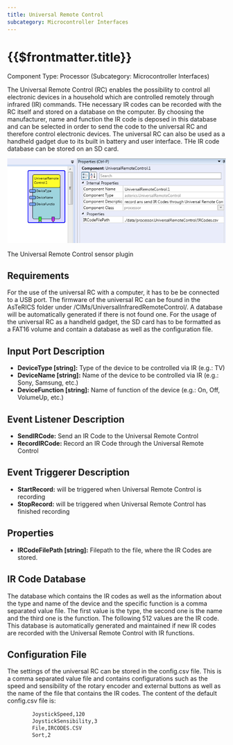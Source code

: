 ```yaml
---
title: Universal Remote Control
subcategory: Microcontroller Interfaces
---
```


# {{$frontmatter.title}}

Component Type: Processor (Subcategory: Microcontroller Interfaces)

The Universal Remote Control (RC) enables the possibility to control all electronic devices in a household which are controlled remotely through infrared (IR) commands. THe necessary IR codes can be recorded with the RC itself and stored on a database on the computer. By choosing the manufacturer, name and function the IR code is deposed in this database and can be selected in order to send the code to the universal RC and therefore control electronic devices. The universal RC can also be used as a handheld gadget due to its built in battery and user interface. THe IR code database can be stored on an SD card.

![Screenshot: UniversalRemoteControl plugin](./img/universalremotecontrol.png "Screenshot: Universal Remote Control plugin")

The Universal Remote Control sensor plugin

## Requirements

For the use of the universal RC with a computer, it has to be be connected to a USB port. The firmware of the universal RC can be found in the AsTeRICS folder under /CIMs/UniversalInfraredRemoteControl/. A database will be automatically generated if there is not found one. For the usage of the universal RC as a handheld gadget, the SD card has to be formatted as a FAT16 volume and contain a database as well as the configuration file.

## Input Port Description

- **DeviceType \[string\]:** Type of the device to be controlled via IR (e.g.: TV)
- **DeviceName \[string\]:** Name of the device to be controlled via IR (e.g.: Sony, Samsung, etc.)
- **DeviceFunction \[string\]:** Name of function of the device (e.g.: On, Off, VolumeUp, etc.)

## Event Listener Description

- **SendIRCode:** Send an IR Code to the Universal Remote Control
- **RecordIRCode:** Record an IR Code through the Universal Remote Control

## Event Triggerer Description

- **StartRecord:** will be triggered when Universal Remote Control is recording
- **StopRecord:** will be triggered when Universal Remote Control has finished recording

## Properties

- **IRCodeFilePath \[string\]:** Filepath to the file, where the IR Codes are stored.

## IR Code Database

The database which contains the IR codes as well as the information about the type and name of the device and the specific function is a comma separated value file. The first value is the type, the second one is the name and the third one is the function. The following 512 values are the IR code. This database is automatically generated and maintained if new IR codes are recorded with the Universal Remote Control with IR functions.

## Configuration File

The settings of the universal RC can be stored in the config.csv file. This is a comma separated value file and contains configurations such as the speed and sensibility of the rotary encoder and external buttons as well as the name of the file that contains the IR codes. The content of the default config.csv file is:

    		JoystickSpeed,120
    		JoystickSensibility,3
    		File,IRCODES.CSV
    		Sort,2
